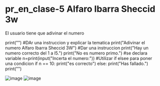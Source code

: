 # pr_en_clase-5 Alfaro Ibarra Sheccid 3w
El usuario tiene que adivinar el numero


print("")
#DAr una instruccion y explicar la tematica
print("Adivinar el numero Alfaro Ibarra Sheccid 3W")
#Dar una instruccion
print("Hay un numero correcto del 1 a l5.")
print("No es numero primo.")
#se declara variable
n=print(input("Incerta el numero:"))
#Utilizar if elsee para poner una condicion
if n == 10:
    print("es correcto")
else:
    print("Has fallado.")
print("")

![image](https://github.com/user-attachments/assets/e5b6bdfd-2040-47aa-a511-fc7bac446d51)
![image](https://github.com/user-attachments/assets/bfae65a7-3f9d-469f-a887-80d2093d434f)
